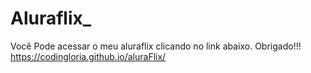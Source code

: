 # Aluraflix_

Você Pode acessar o meu aluraflix clicando no link abaixo.
Obrigado!!!
https://codingloria.github.io/aluraFlix/
